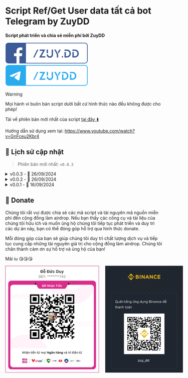 # Script Ref/Get User data tất cả bot Telegram by ZuyDD

**Script phát triển và chia sẻ miễn phí bởi ZuyDD**

<a href="https://www.facebook.com/zuy.dd"><img src="https://raw.githubusercontent.com/zuydd/image/main/facebook.svg" alt="Facebook"></a>
<a href="https://t.me/zuydd"><img src="https://raw.githubusercontent.com/zuydd/image/main/telegram.svg" alt="Telegram"></a>

> [!WARNING]
> Mọi hành vi buôn bán script dưới bất cứ hình thức nào đều không được cho phép!

Tải về phiên bản mới nhất của script [tại đây ⬇️](https://github.com/zuydd/gpm-get-user/blob/main/ref_get_iframe_user-by-zuydd-v0.0.2.gpmcode)

Hướng dẫn sử dụng xem tại: https://www.youtube.com/watch?v=GnFceu2Kbr4

## 🔄 Lịch sử cập nhật

> Phiên bản mới nhất: `v0.0.3`

<details>
<summary>v0.0.3 - 📅 26/09/2024</summary>
  
- Đổi server
</details>
<details>
<summary>v0.0.2 - 📅 26/09/2024</summary>
  
- Lưu thêm link iframe vào cột D
</details>
<details>
<summary>v0.0.1 - 📅 16/09/2024</summary>
  
- Chia sẻ script tới cộng đồng
</details>

## 🎁 Donate

Chúng tôi rất vui được chia sẻ các mã script và tài nguyên mã nguồn miễn phí đến cộng đồng làm airdrop. Nếu bạn thấy các công cụ và tài liệu của chúng tôi hữu ích và muốn ủng hộ chúng tôi tiếp tục phát triển và duy trì các dự án này, bạn có thể đóng góp hỗ trợ qua hình thức donate.

Mỗi đóng góp của bạn sẽ giúp chúng tôi duy trì chất lượng dịch vụ và tiếp tục cung cấp những tài nguyên giá trị cho cộng đồng làm airdrop. Chúng tôi chân thành cảm ơn sự hỗ trợ và ủng hộ của bạn!

Mãi iu 😘😘😘

<div style="display: flex; gap: 20px;">
  <img src="https://raw.githubusercontent.com/zuydd/image/main/qr-momo.png" alt="QR Momo" height="340" />
  <img src="https://raw.githubusercontent.com/zuydd/image/main/qr-binance.jpg" alt="QR Binance" height="340" />
</div>
